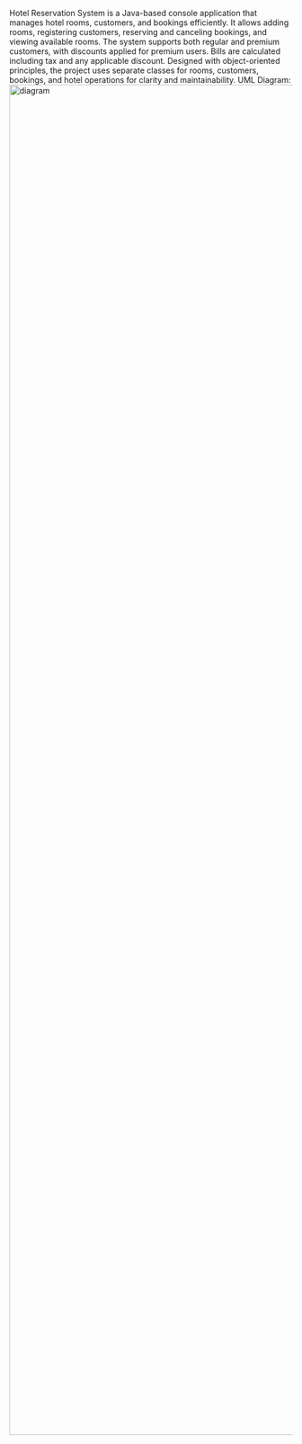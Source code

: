 Hotel Reservation System is a Java-based console application that manages hotel rooms, customers, and bookings efficiently. It allows adding rooms, registering customers, reserving and canceling bookings, and viewing available rooms. The system supports both regular and premium customers, with discounts applied for premium users. Bills are calculated including tax and any applicable discount. Designed with object-oriented principles, the project uses separate classes for rooms, customers, bookings, and hotel operations for clarity and maintainability.
UML Diagram:
<img width="2230" height="2400" alt="diagram" src="https://github.com/user-attachments/assets/35f2c726-df33-4514-bb96-3fba96a636c0" />
